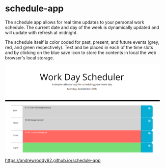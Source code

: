 # schedule-app

The schedule app allows for real time updates to your personal work schedule. The current date and day of the week is dynamically updated and will update with refresh at midnight.

The schedule itself is color coded for past, present, and future events (grey, red, and green respectively). Text and be placed in each of the time slots and by clicking on the blue save icon to store the contents in local the web browser's local storage. 

![The planner app shows date and planner view for sometime during the 11th hour](./images/planner-screenshot.png)

https://andrewroddy92.github.io/schedule-app